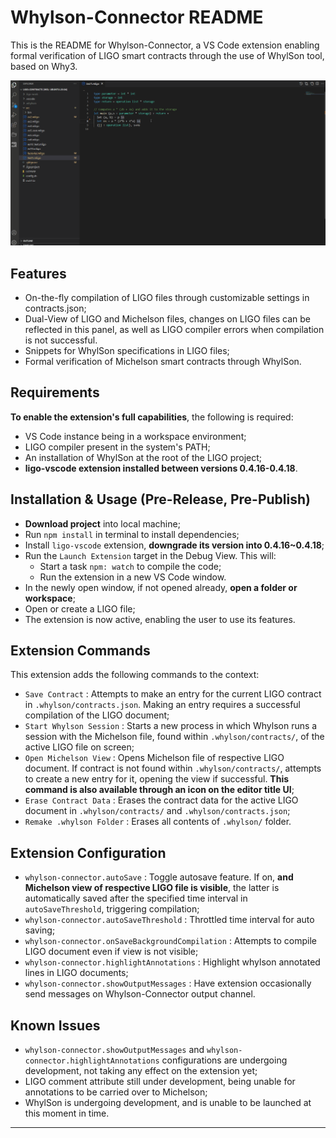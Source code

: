 # Whylson-Connector README

This is the README for Whylson-Connector, a VS Code extension enabling formal verification of LIGO smart contracts through the use of WhylSon tool, based on Why3.

![usage gif](/resources/features1.gif)

## Features

+ On-the-fly compilation of LIGO files through customizable settings in contracts.json;
+ Dual-View of LIGO and Michelson files, changes on LIGO files can be reflected in this panel, as well as LIGO compiler errors when compilation is not successful.
+ Snippets for WhylSon specifications in LIGO files;
+ Formal verification of Michelson smart contracts through WhylSon.

## Requirements

**To enable the extension's full capabilities**, the following is required:

+ VS Code instance being in a workspace environment;
+ LIGO compiler present in the system's PATH;
+ An installation of WhylSon at the root of the LIGO project;
+ **ligo-vscode extension installed between versions 0.4.16-0.4.18**.

## Installation & Usage (Pre-Release, Pre-Publish)

+ **Download project** into local machine;
+ Run `npm install` in terminal to install dependencies;
+ Install `ligo-vscode` extension, **downgrade its version into 0.4.16~0.4.18**;
+ Run the `Launch Extension` target in the Debug View. This will:
	+ Start a task `npm: watch` to compile the code;
	+ Run the extension in a new VS Code window.
+ In the newly open window, if not opened already, **open a folder or workspace**;
+ Open or create a LIGO file;
+ The extension is now active, enabling the user to use its features.

## Extension Commands

This extension adds the following commands to the context:

+ `Save Contract` : Attempts to make an entry for the current LIGO contract in `.whylson/contracts.json`. Making an entry requires a successful compilation of the LIGO document;
+ `Start Whylson Session` : Starts a new process in which Whylson runs a session with the Michelson file, found within `.whylson/contracts/`, of the active LIGO file on screen;
+ `Open Michelson View` : Opens Michelson file of respective LIGO document. If contract is not found within `.whylson/contracts/`, attempts to create a new entry for it, opening the view if successful. **This command is also available through an icon on the editor title UI**;
+ `Erase Contract Data` : Erases the contract data for the active LIGO document in `.whylson/contracts/` and `.whylson/contracts.json`;
+ `Remake .whylson Folder` : Erases all contents of `.whylson/` folder.

## Extension Configuration

+ `whylson-connector.autoSave` : Toggle autosave feature. If on, **and Michelson view of respective LIGO file is visible**, the latter is automatically saved after the specified time interval in `autoSaveThreshold`, triggering compilation;
+ `whylson-connector.autoSaveThreshold` : Throttled time interval for auto saving;
+ `whylson-connector.onSaveBackgroundCompilation` : Attempts to compile LIGO document even if view is not visible;
+ `whylson-connector.highlightAnnotations` : Highlight whylson annotated lines in LIGO documents;
+ `whylson-connector.showOutputMessages` : Have extension occasionally send messages on Whylson-Connector output channel.

## Known Issues

+ `whylson-connector.showOutputMessages` and `whylson-connector.highlightAnnotations` configurations are undergoing development, not taking any effect on the extension yet;
+ LIGO comment attribute still under development, being unable for annotations to be carried over to Michelson;
+ WhylSon is undergoing development, and is unable to be launched at this moment in time.

---
